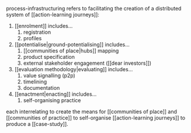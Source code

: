 process-infrastructuring refers to facilitating the creation of a distributed system of [[action-learning journeys]]:

1. [[enrolment]] includes...
	1. registration
	2. profiles
2. [[potentialise|ground-potentialising]] includes...
	1. [[communities of place|hubs]] mapping
	2. product specification
	3. external stakeholder engagement ([[dear investors]])
3. [[evaluation methodology|evaluating]] includes...
	1. value signalling (p2p)
	2. timelining
	3. documentation
4. [[enactment|enacting]] includes...
	1. self-organising practice

each interrelating to create the means for [[communities of place]] and [[communities of practice]] to self-organise [[action-learning journeys]] to produce a [[case-study]].